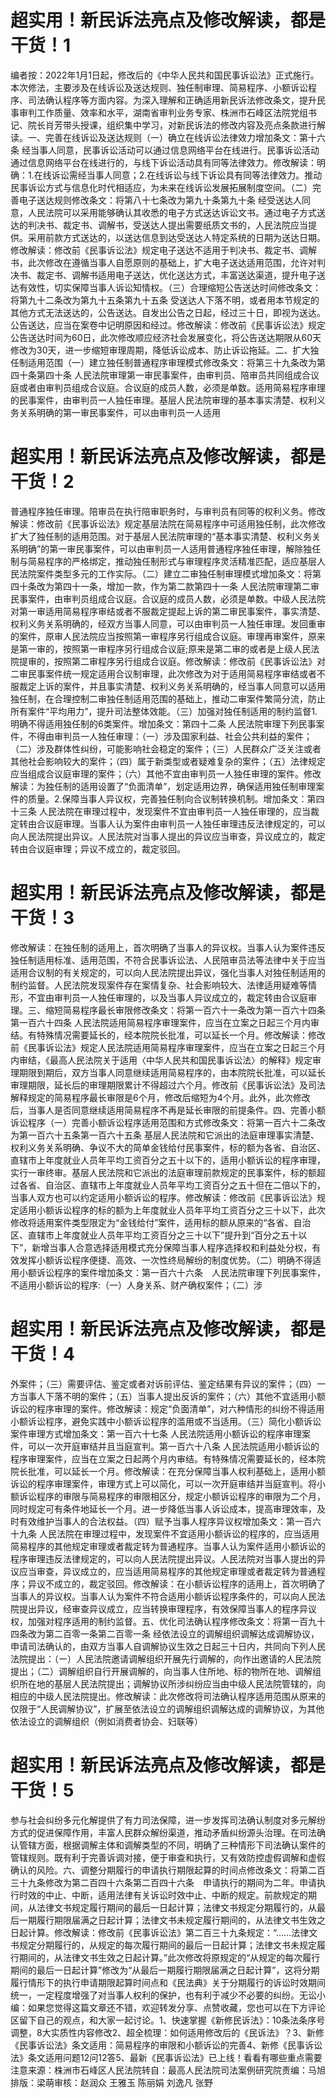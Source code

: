 # 超实用！新民诉法亮点及修改解读，都是干货！1

编者按：2022年1月1日起，修改后的《中华人民共和国民事诉讼法》正式施行。本次修法，主要涉及在线诉讼及送达规则、独任制审理、简易程序、小额诉讼程序、司法确认程序等方面内容。为深入理解和正确适用新民诉法修改条文，提升民事审判工作质量、效率和水平，湖南省审判业务专家、株洲市石峰区法院党组书记、院长肖芳带头授课，组织集中学习，对新民诉法的修改内容及亮点条款进行解读。一、完善在线诉讼及送达规则（一）确立在线诉讼法律效力增加条文：第十六条  经当事人同意，民事诉讼活动可以通过信息网络平台在线进行。民事诉讼活动通过信息网络平台在线进行的，与线下诉讼活动具有同等法律效力。修改解读：明确：1.在线诉讼需经当事人同意；2.在线诉讼与线下诉讼具有同等法律效力。推动民事诉讼方式与信息化时代相适应，为未来在线诉讼发展拓展制度空间。（二）完善电子送达规则修改条文：将第八十七条改为第九十条第九十条  经受送达人同意，人民法院可以采用能够确认其收悉的电子方式送达诉讼文书。通过电子方式送达的判决书、裁定书、调解书，受送达人提出需要纸质文书的，人民法院应当提供。采用前款方式送达的，以送达信息到达受送达人特定系统的日期为送达日期。修改解读：修改前《民事诉讼法》规定电子送达不适用于判决书、裁定书、调解书，此次修改在遵循当事人自愿原则的基础上，扩大电子送达适用范围，允许对判决书、裁定书、调解书适用电子送达，优化送达方式，丰富送达渠道，提升电子送达有效性，切实保障当事人诉讼知情权。（三）合理缩短公告送达时间修改条文：将第九十二条改为第九十五条第九十五条  受送达人下落不明，或者用本节规定的其他方式无法送达的，公告送达。自发出公告之日起，经过三十日，即视为送达。公告送达，应当在案卷中记明原因和经过。修改解读：修改前《民事诉讼法》规定公告送达时间为60日，此次修改顺应经济社会发展变化，将公告送达期限从60天修改为30天，进一步缩短审理周期，降低诉讼成本、防止诉讼拖延。二、扩大独任制适用范围（一）建立独任制普通程序审理模式修改条文：将第三十九条改为第四十条第四十条  人民法院审理第一审民事案件，由审判员、陪审员共同组成合议庭或者由审判员组成合议庭。合议庭的成员人数，必须是单数。适用简易程序审理的民事案件，由审判员一人独任审理。基层人民法院审理的基本事实清楚、权利义务关系明确的第一审民事案件，可以由审判员一人适用

# 超实用！新民诉法亮点及修改解读，都是干货！2

普通程序独任审理。陪审员在执行陪审职务时，与审判员有同等的权利义务。修改解读：修改前《民事诉讼法》规定基层法院在简易程序中可适用独任制，此次修改扩大了独任制的适用范围。对于基层人民法院审理的“基本事实清楚、权利义务关系明确”的第一审民事案件，可以由审判员一人适用普通程序独任审理，解除独任制与简易程序的严格绑定，推动独任制形式与审理程序灵活精准匹配，适应基层人民法院案件类型多元的工作实际。（二）建立二审独任制审理模式增加条文：将第四十条改为第四十一条，增加一款，作为第二款第四十一条  人民法院审理第二审民事案件，由审判员组成合议庭。合议庭的成员人数，必须是单数。中级人民法院对第一审适用简易程序审结或者不服裁定提起上诉的第二审民事案件，事实清楚、权利义务关系明确的，经双方当事人同意，可以由审判员一人独任审理。发回重审的案件，原审人民法院应当按照第一审程序另行组成合议庭。审理再审案件，原来是第一审的，按照第一审程序另行组成合议庭;原来是第二审的或者是上级人民法院提审的，按照第二审程序另行组成合议庭。修改解读：修改前《民事诉讼法》对二审民事案件统一规定适用合议制审理，此次修改为对于适用简易程序审结或者不服裁定上诉的案件，并且事实清楚、权利义务关系明确的，经当事人同意可以适用独任制，在合理控制二审独任制适用范围的基础上，推动二审案件繁简分流，防止所有案件“平均用力”，提升司法整体效能。（三）加强对独任制适用的制约监督1.明确不得适用独任制的6类案件。增加条文：第四十二条  人民法院审理下列民事案件，不得由审判员一人独任审理：（一）涉及国家利益、社会公共利益的案件；（二）涉及群体性纠纷，可能影响社会稳定的案件；（三）人民群众广泛关注或者其他社会影响较大的案件；（四）属于新类型或者疑难复杂的案件；（五）法律规定应当组成合议庭审理的案件；（六）其他不宜由审判员一人独任审理的案件。修改解读：为独任制的适用设置了“负面清单”，划定适用边界，确保适用独任制审理案件的质量。2.保障当事人异议权，完善独任制向合议制转换机制。增加条文：第四十三条  人民法院在审理过程中，发现案件不宜由审判员一人独任审理的，应当裁定转由合议庭审理。当事人认为案件由审判员一人独任审理违反法律规定的，可以向人民法院提出异议。人民法院对当事人提出的异议应当审查，异议成立的，裁定转由合议庭审理；异议不成立的，裁定驳回。

# 超实用！新民诉法亮点及修改解读，都是干货！3

修改解读：在独任制的适用上，首次明确了当事人的异议权。当事人认为案件违反独任制适用标准、适用范围，不符合民事诉讼法、人民陪审员法等法律中关于应当适用合议制的有关规定的，可以向人民法院提出异议，强化当事人对独任制适用的制约监督。人民法院发现案件存在案情复杂、社会影响较大、法律适用疑难等情形，不宜由审判员一人独任审理的，以及当事人异议成立的，裁定转由合议庭审理。三、缩短简易程序最长审限修改条文：将第一百六十一条改为第一百六十四条第一百六十四条  人民法院适用简易程序审理案件，应当在立案之日起三个月内审结。有特殊情况需要延长的，经本院院长批准，可以延长一个月。修改解读：修改前《民事诉讼法》规定人民法院适用简易程序审理案件，应当在立案之日起三个月内审结，《最高人民法院关于适用〈中华人民共和国民事诉讼法〉的解释》规定审理期限到期后，双方当事人同意继续适用简易程序的，由本院院长批准，可以延长审理期限，延长后的审理期限累计不得超过六个月。修改前《民事诉讼法》及司法解释规定的简易程序最长审限是6个月，修改后缩短为4个月。此外，此次修改后，当事人是否同意继续适用简易程序不再是延长审限的前提条件。四、完善小额诉讼程序（一）完善小额诉讼程序适用范围和方式修改条文：将第一百六十二条改为第一百六十五条第一百六十五条  基层人民法院和它派出的法庭审理事实清楚、权利义务关系明确、争议不大的简单金钱给付民事案件，标的额为各省、自治区、直辖市上年度就业人员年平均工资百分之五十以下的，适用小额诉讼的程序审理，实行一审终审。基层人民法院和它派出的法庭审理前款规定的民事案件，标的额超过各省、自治区、直辖市上年度就业人员年平均工资百分之五十但在二倍以下的，当事人双方也可以约定适用小额诉讼的程序。修改解读：修改前《民事诉讼法》规定适用小额诉讼程序的标的额为上年度就业人员年平均工资百分之三十以下，此次修改将适用案件类型限定为“金钱给付”案件，适用标的额从原来的“各省、自治区、直辖市上年度就业人员年平均工资百分之三十以下”提升到“百分之五十以下”，新增当事人合意选择适用模式充分保障当事人程序选择权和利益处分权，有效发挥小额诉讼程序便捷、高效、一次性终局解纷的制度优势。（二）明确不得适用小额诉讼程序的案件增加条文：第一百六十六条　人民法院审理下列民事案件，不适用小额诉讼的程序:（一）人身关系、财产确权案件；（二）涉

# 超实用！新民诉法亮点及修改解读，都是干货！4

外案件；（三）需要评估、鉴定或者对诉前评估、鉴定结果有异议的案件；（四）一方当事人下落不明的案件；（五）当事人提出反诉的案件；（六）其他不宜适用小额诉讼的程序审理的案件。修改解读：规定“负面清单”，对六种情形的纠纷不得适用小额诉讼程序，避免实践中小额诉讼程序的滥用或不当适用。（三）简化小额诉讼案件审理方式增加条文：第一百六十七条  人民法院适用小额诉讼的程序审理案件，可以一次开庭审结并且当庭宣判。第一百六十八条  人民法院适用小额诉讼的程序审理案件，应当在立案之日起两个月内审结。有特殊情况需要延长的，经本院院长批准，可以延长一个月。修改解读：在充分保障当事人权利基础上，适用小额诉讼的程序审理案件，审理方式上可以简化，可以一次开庭审结并当庭宣判。将小额诉讼程序的审限与简易程序的审限相区分，规定小额诉讼程序的审限为二个月，同时规定可有条件地延长一个月。进一步降低当事人诉讼成本，提高审理效率，及时有效维护当事人的合法权益。（四）赋予当事人程序异议权增加条文：第一百六十九条  人民法院在审理过程中，发现案件不宜适用小额诉讼的程序的，应当适用简易程序的其他规定审理或者裁定转为普通程序。当事人认为案件适用小额诉讼的程序审理违反法律规定的，可以向人民法院提出异议。人民法院对当事人提出的异议应当审查，异议成立的，应当适用简易程序的其他规定审理或者裁定转为普通程序；异议不成立的，裁定驳回。修改解读：在小额诉讼程序的适用上，首次明确了当事人的异议权。当事人认为案件不符合适用小额诉讼程序条件的，可以向人民法院提出异议，经审查异议成立，应当转换审理程序，有效保障当事人的程序异议权，加强对程序适用的制约监督。五、优化司法确认程序修改条文：将第一百九十四条改为第二百零一条第二百零一条  经依法设立的调解组织调解达成调解协议，申请司法确认的，由双方当事人自调解协议生效之日起三十日内，共同向下列人民法院提出：（ー）人民法院邀请调解组织开展先行调解的，向作出邀请的人民法院提出；（二）调解组织自行开展调解的，向当事人住所地、标的物所在地、调解组织所在地的基层人民法院提出；调解协议所涉纠纷应当由中级人民法院管辖的，向相应的中级人民法院提出。修改解读：此次修改将司法确认程序适用范围从原来的仅限于“人民调解协议”，扩展至依法设立的调解组织调解达成的调解协议，为其他依法设立的调解组织（例如消费者协会、妇联等）

# 超实用！新民诉法亮点及修改解读，都是干货！5

参与社会纠纷多元化解提供了有力司法保障，进一步发挥司法确认制度对多元解纷方式的促进保障作用，丰富人民群众解纷渠道，推动矛盾纠纷源头治理。在司法确认管辖方面，根据调解主体和调解类型的不同，明确了三种情形下司法确认案件的管辖规则。既有利于完善诉调对接，便于审查和执行，又有效防控虚假调解和虚假确认的风险。六、调整分期履行的申请执行期限起算的时间点修改条文：将第二百三十九条修改为第二百四十六条第二百四十六条　申请执行的期间为二年。申请执行时效的中止、中断，适用法律有关诉讼时效中止、中断的规定。前款规定的期间，从法律文书规定履行期间的最后一日起计算；法律文书规定分期履行的，从最后一期履行期限届满之日起计算；法律文书未规定履行期间的，从法律文书生效之日起计算。修改解读：修改前《民事诉讼法》第二百三十九条规定：“……法律文书规定分期履行的，从规定的每次履行期间的最后一日起计算；法律文书未规定履行期间的，从法律文书生效之日起计算。”此次修改将原规定的“从规定的每次履行期间的最后一日起计算”修改为“从最后一期履行期限届满之日起计算”，这将分期履行情形下的执行申请期限起算时间点和《民法典》关于分期履行的诉讼时效期间统一，一定程度增强了对当事人权利的保护，也有利于减少不必要的纠纷。无讼小编：如果您觉得这篇文章还不错，欢迎转发分享、点赞收藏，您也可以在下方评论区留下自己的观点，和大家一起讨论。1、快速掌握《新修民诉法》：10条法条序号调整，8大实质性内容修改2、超全梳理：如何适用修改后的《民诉法》？3、新修《民事诉讼法》条文适用：简易程序的审限和小额诉讼的完善4、新修《民事诉讼法》条文适用问题12问12答5、最新《民事诉讼法》已上线！看看有哪些重点需要注意来源：株洲市石峰区人民法院转自：最高人民法院司法案例研究院责编：马旭排版：梁萌审核：赵润众 王雅玉 陈丽娟 刘逸凡 张野

